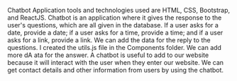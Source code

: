 Chatbot Application tools and technologies used are HTML, CSS, Bootstrap, and ReactJS.
Chatbot is an application where it gives the response to the user's questions, which are all given in the database. If a user asks for a date, provide a date; if a user asks for a time, provide a time; and if a user asks for a link, provide a link. We can add the data for the reply to the questions. I created the utils.js file in the Components folder. We can add more dA ata for the answer.
A chatbot is useful to add to our website because it will interact with the user when they enter our website. We can get contact details and other information from users by using the chatbot.